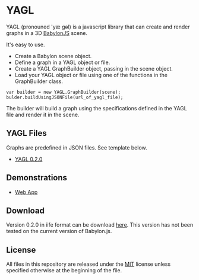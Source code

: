 # YAGL

YAGL (pronouned 'yæ gəl) is a javascript library that can create and render graphs in a 3D [BabylonJS](http://babylonjs.com) scene.  

It's easy to use.

- Create a Babylon scene object.
- Define a graph in a YAGL object or file.
- Create a YAGL GraphBuilder object, passing in the scene object.
- Load your YAGL object or file using one of the functions in the GraphBuilder class.

```
var builder = new YAGL.GraphBuilder(scene);
bulder.buildUsingJSONFile(url_of_yagl_file);
```

The builder will build a graph using the specifications defined in the YAGL file and render it in the scene.

## YAGL Files

Graphs are predefined in JSON files.  See template below.

- [YAGL 0.2.0](https://github.com/erimcg/YAGL/blob/master/doc/templates/0.2.0.yagl)

## Demonstrations

- [Web App](http://www.n0code.net/yagl/demo/basic/)

## Download

Version 0.2.0 in iife format can be download [here](https://github.com/erimcg/YAGL/blob/master/dist/0-2-0/yagl.js).  This version has not been tested on the current version of Babylon.js.

## License
All files in this repository are released under the [MIT](https://opensource.org/licenses/MIT) license unless
specified otherwise at the beginning of the file.

